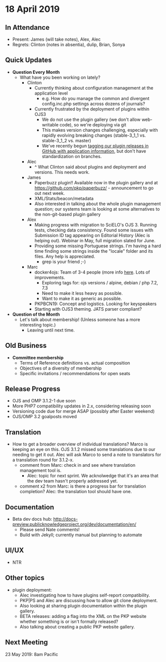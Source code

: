 # 18 April 2019

In Attendance
-------------

-   Present: James (will take notes), Alex, Alec
-   Regrets: Clinton (notes in absentia), dulip, Brian, Sonya

Quick Updates
-------------

-   **Question Every Month**
    - What have you been working on lately?
        - Clinton
            - Currently thinking about configuration management at the application level
                - e.g. How do you manage the common and divergent config.inc.php settings across dozens of journals?
            - Currently frustrated by the deployment of plugins within OJS3
                - We do not use the plugin gallery (we don't allow web-writable code), so we're deploying via git
                - This makes version changes challenging, especially with rapidly evolving breaking changes (stable-3_1_1 vs. stable-3_1_2 vs. master)
                - We've recently begun [tagging our plugin releases in GitHub with application information](https://github.com/ulsdevteam/pkp-formHoneypot/releases), but don't have standardization on branches.
        - Alec
            - ^ What Clinton said about plugins and deployment and versions. This needs work.
        - James
            - Paperbuzz plugin!! Available now in the plugin gallery and at https://github.com/pkp/paperbuzz/ - announcement to go out next week. 
            - XML/Stats/beacon/metadata
            - Also interested in talking about the whole plugin management question; our systems team is looking at some alternatives to the non-git-based plugin gallery
        - Alex
            - Making progress with migration to SciELO's OJS 3. Running tests, checking data consistency. Found some issues with Submission ID tag appearing on Editorial History (Alec is helping out). Webinar in May, full migration slated for June.
            - Providing some missing Portuguese strings. I'm having a hard time finding some strings inside the "locale" folder and its files. Any help is appreciated.
                - grep is your friend ;-)
        - Marc
            - docker4ojs: Team of 3-4 people (more info [here](https://github.com/lucasdiedrich/ojs/issues). Lots of improvements.
                - Exploring tags for: ojs versions / alpine, debian / php 7.2, 7.3
                - Need to make it less heavy as possible.
                - Want to make it as generic as possible.
            - PKPBCN19: Concept  and logistics. Looking for keyspeakers
            - Starting with OJS3 theming. JATS parser compliant?
-   **Question of the Month**
    - Let's talk about membership! (Unless someone has a more interesting topic.)
        - Leaving until next time. 

Old Business
------------

- **Committee membership**
    - Terms of Reference definitions vs. actual composition
    - Objectives of a diversity of membership
    - Specific invitations / recommendations for open seats

Release Progress
----------------
- OJS and OMP 3.1.2-1 due soon
- More PHP7 compatibility updates in 2.x, considering releasing soon
- Versioning code due for merge ASAP (possibly after Easter weekend)
- OJS/OMP 3.2 goalposts moved

Translation
-----------
- How to get a broader overview of individual translations? Marco is keeping an eye on this. OJS 3.1.2 missed some translations due to our needing to get it out. Alec will ask Marco to send a note to translators for a translation round for 3.1.2-x. 
    - comment from Marc: check in and see where translation management tool is. 
        - Alec: topic for next sprint. We acknolwedge that it's an area that the dev team hasn't properly addressed yet. 
    - comment x2 from Marc: is there a progress bar for translation completion? Alec: the translation tool should have one. 
 
Documentation
-------------
- Beta dev docs hub: http://docs-preview.publicknowledgeproject.org/dev/documentation/en/
    - Please send Nate comments! 
    - Build with Jekyll; currently manual but planning to automate

UI/UX
-----
- NTR

Other topics
------------
- plugin deployment: 
    - Alec investigating how to have plugins self-report compatibility. 
    - PKP|PS and Alec are discussing how to allow git clone deployment. 
    - Also looking at sharing plugin documentation within the plugin gallery. 
    - BETA releases: adding a flag into the XML on the PKP website whether something is or isn't formally released? 
    - Also talking about creating a public PKP website gallery. 

Next Meeting
------------

23 May 2019: 8am Pacific
